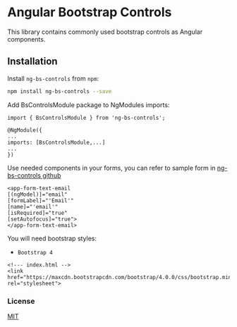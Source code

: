 # Angular Bootstrap Controls

This library contains commonly used bootstrap controls as Angular components.

## Installation

Install `ng-bs-controls` from `npm`:

```bash
npm install ng-bs-controls --save
```

Add BsControlsModule package to NgModules imports:

```
import { BsControlsModule } from 'ng-bs-controls';

@NgModule({
...
imports: [BsControlsModule,...]
...
})
```

Use needed components in your forms, you can refer to sample form in <a href="https://github.com/amitmca43/ng-bs-controls">ng-bs-controls github</a>

```
<app-form-text-email
[(ngModel)]="email"
[formLabel]="'Email'"
[name]="'email'"
[isRequired]="true"
[setAutofocus]="true">
</app-form-text-email>
```

You will need bootstrap styles:

- `Bootstrap 4`

```
<!--- index.html -->
<link href="https://maxcdn.bootstrapcdn.com/bootstrap/4.0.0/css/bootstrap.min.css" rel="stylesheet">
```

### License

[MIT](https://github.com/amitmca43/ng-bs-controls/blob/master/projects/bs-controls/LICENSE)
